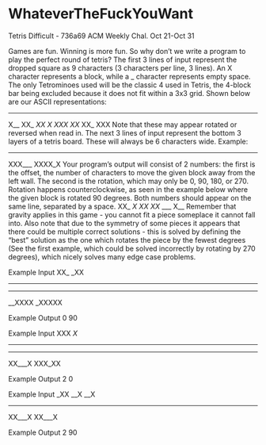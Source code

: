 # WhateverTheFuckYouWant

Tetris	Difficult - 736a69	ACM Weekly Chal. Oct 21-Oct 31

Games are fun. Winning is more fun. So why don’t we write a program to play the perfect round of tetris? The first 3 lines of input represent the dropped square as 9 characters (3 characters per line, 3 lines). An X character represents a block, while a _ character represents empty space. The only Tetrominoes used will be the classic 4 used in Tetris, the 4-block bar being excluded because it does not fit within a 3x3 grid. Shown below are our ASCII representations:
___ ___ ___ ___
X__ XX_ _XX _X_
XXX XX_ XX_ XXX
Note that these may appear rotated or reversed when read in.
The next 3 lines of input represent the bottom 3 layers of a tetris board. These will always be 6 characters wide.
Example:
______
XXX___
XXXX_X
Your program’s output will consist of 2 numbers: the first is the offset, the number of characters to move the given block away from the left wall. The second is the rotation, which may only be 0, 90, 180, or 270. Rotation happens counterclockwise, as seen in the example below where the given block is rotated 90 degrees. Both numbers should appear on the same line, separated by a space.
XX_   _X_
_XX   XX_
___   X__
Remember that gravity applies in this game - you cannot fit a piece someplace it cannot fall into.
Also note that due to the symmetry of some pieces it appears that there could be multiple correct solutions - this is solved by defining the “best” solution as the one which rotates the piece by the fewest degrees (See the first example, which could be solved incorrectly by rotating by 270 degrees), which nicely solves many edge case problems.


Example Input
XX_
_XX
___
______
__XXXX
_XXXXX


Example Output
0 90


Example Input
XXX
_X_
___
______
XX___X
XXX_XX


Example Output
2 0


Example Input
_XX
__X
__X
______
XX___X
XX___X


Example Output
2 90
